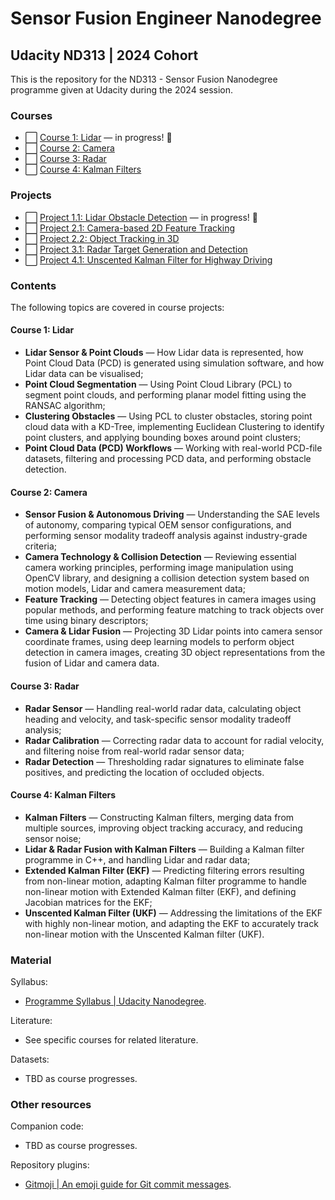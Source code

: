 # Sensor Fusion Engineer Nanodegree
## Udacity ND313 | 2024 Cohort
This is the repository for the ND313 - Sensor Fusion Nanodegree programme given at Udacity during the 2024 session.


### Courses
* ⬜️ [Course 1: Lidar](https://github.com/jonathanloganmoran/ND313-Sensor-Fusion-Engineer/tree/main/1-Lidar) — in progress! 🎉
* ⬜️ [Course 2: Camera]()
* ⬜️ [Course 3: Radar]()
* ⬜️ [Course 4: Kalman Filters]()


### Projects
* ⬜️ [Project 1.1: Lidar Obstacle Detection](https://github.com/jonathanloganmoran/ND313-Sensor-Fusion-Engineer/tree/main/1-Lidar/1-1-Lidar-Obstacle-Detection) — in progress! 🎉
* ⬜️ [Project 2.1: Camera-based 2D Feature Tracking]()
* ⬜️ [Project 2.2: Object Tracking in 3D]()
* ⬜️ [Project 3.1: Radar Target Generation and Detection]()
* ⬜️ [Project 4.1: Unscented Kalman Filter for Highway Driving]()


### Contents
The following topics are covered in course projects:

#### Course 1: Lidar
* **Lidar Sensor & Point Clouds** — How Lidar data is represented, how Point Cloud Data (PCD) is generated using simulation software, and how Lidar data can be visualised;
* **Point Cloud Segmentation** — Using Point Cloud Library (PCL) to segment point clouds, and performing planar model fitting using the RANSAC algorithm;
* **Clustering Obstacles** — Using PCL to cluster obstacles, storing point cloud data with a KD-Tree, implementing Euclidean Clustering to identify point clusters, and applying bounding boxes around point clusters;
* **Point Cloud Data (PCD) Workflows** — Working with real-world PCD-file datasets, filtering and processing PCD data, and performing obstacle detection.

#### Course 2: Camera
* **Sensor Fusion & Autonomous Driving** — Understanding the SAE levels of autonomy, comparing typical OEM sensor configurations, and performing sensor modality tradeoff analysis against industry-grade criteria;
* **Camera Technology & Collision Detection** — Reviewing essential camera working principles, performing image manipulation using OpenCV library, and designing a collision detection system based on motion models, Lidar and camera measurement data;
* **Feature Tracking** — Detecting object features in camera images using popular methods, and performing feature matching to track objects over time using binary descriptors;
* **Camera & Lidar Fusion** — Projecting 3D Lidar points into camera sensor coordinate frames, using deep learning models to perform object detection in camera images, creating 3D object representations from the fusion of Lidar and camera data.

#### Course 3: Radar
* **Radar Sensor** — Handling real-world radar data, calculating object heading and velocity, and task-specific sensor modality tradeoff analysis;
* **Radar Calibration** — Correcting radar data to account for radial velocity, and filtering noise from real-world radar sensor data;
* **Radar Detection** — Thresholding radar signatures to eliminate false positives, and predicting the location of occluded objects.

#### Course 4: Kalman Filters
* **Kalman Filters** — Constructing Kalman filters, merging data from multiple sources, improving object tracking accuracy, and reducing sensor noise;
* **Lidar & Radar Fusion with Kalman Filters** — Building a Kalman filter programme in C++, and handling Lidar and radar data;
* **Extended Kalman Filter (EKF)** — Predicting filtering errors resulting from non-linear motion, adapting Kalman filter programme to handle non-linear motion with Extended Kalman filter (EKF), and defining Jacobian matrices for the EKF;
* **Unscented Kalman Filter (UKF)** — Addressing the limitations of the EKF with highly non-linear motion, and adapting the EKF to accurately track non-linear motion with the Unscented Kalman filter (UKF).


### Material
Syllabus:
* [Programme Syllabus | Udacity Nanodegree](https://cdn.sanity.io/files/tlr8oxjg/production/2ef5971be9234f68611a29889b0e5c17d7607aac.pdf).

Literature:
* See specific courses for related literature.

Datasets:
* TBD as course progresses.


### Other resources
Companion code:
* TBD as course progresses.

Repository plugins:
* [Gitmoji | An emoji guide for Git commit messages](https://gitmoji.dev).
